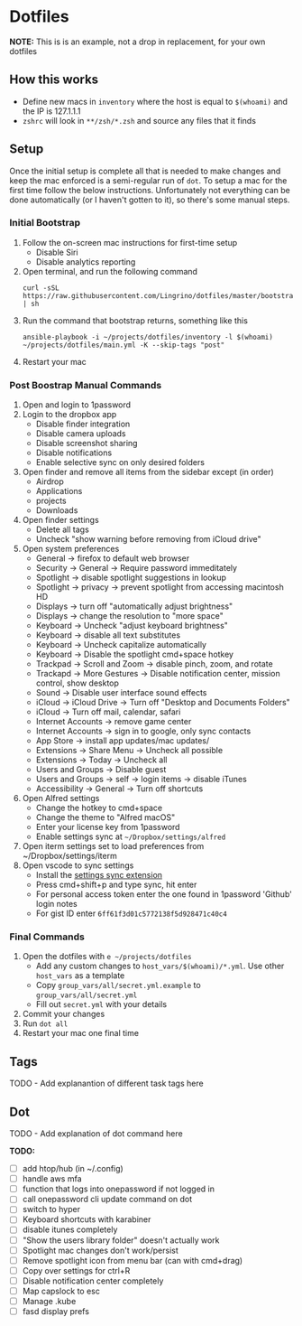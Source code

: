 # Dotfiles

**NOTE:** This is is an example, not a drop in replacement, for your own dotfiles

## How this works
- Define new macs in `inventory` where the host is equal to `$(whoami)` and the IP is 127.1.1.1
- `zshrc` will look in `**/zsh/*.zsh` and source any files that it finds

## Setup
Once the initial setup is complete all that is needed to make changes and keep the mac
enforced is a semi-regular run of `dot`. To setup a mac for the first time follow the below
instructions. Unfortunately not everything can be done automatically (or I haven't gotten to it),
so there's some manual steps.

### Initial Bootstrap
1. Follow the on-screen mac instructions for first-time setup
    - Disable Siri
    - Disable analytics reporting
1. Open terminal, and run the following command
    ```
    curl -sSL https://raw.githubusercontent.com/Lingrino/dotfiles/master/bootstrap.sh | sh
    ```
1. Run the command that bootstrap returns, something like this
    ```
    ansible-playbook -i ~/projects/dotfiles/inventory -l $(whoami) ~/projects/dotfiles/main.yml -K --skip-tags "post"
    ```
1. Restart your mac

### Post Boostrap Manual Commands
1. Open and login to 1password
1. Login to the dropbox app
    - Disable finder integration
    - Disable camera uploads
    - Disable screenshot sharing
    - Disable notifications
    - Enable selective sync on only desired folders
1. Open finder and remove all items from the sidebar except (in order)
    - Airdrop
    - Applications
    - projects
    - Downloads
1. Open finder settings
    - Delete all tags
    - Uncheck "show warning before removing from iCloud drive"
1. Open system preferences
    - General -> firefox to default web browser
    - Security -> General -> Require password immeditately
    - Spotlight -> disable spotlight suggestions in lookup
    - Spotlight -> privacy -> prevent spotlight from accessing macintosh HD
    - Displays -> turn off "automatically adjust brightness"
    - Displays -> change the resolution to "more space"
    - Keyboard -> Uncheck "adjust keyboard brightness"
    - Keyboard -> disable all text substitutes
    - Keyboard -> Uncheck capitalize automatically
    - Keyboard -> Disable the spotlight cmd+space hotkey
    - Trackpad -> Scroll and Zoom -> disable pinch, zoom, and rotate
    - Trackapd -> More Gestures -> Disable notification center, mission control, show desktop
    - Sound -> Disable user interface sound effects
    - iCloud -> iCloud Drive -> Turn off "Desktop and Documents Folders"
    - iCloud -> Turn off mail, calendar, safari
    - Internet Accounts -> remove game center
    - Internet Accounts -> sign in to google, only sync contacts
    - App Store -> install app updates/mac updates/
    - Extensions -> Share Menu -> Uncheck all possible
    - Extensions -> Today -> Uncheck all
    - Users and Groups -> Disable guest
    - Users and Groups -> self -> login items -> disable iTunes
    - Accessibility -> General -> Turn off shortcuts
1. Open Alfred settings
    - Change the hotkey to cmd+space
    - Change the theme to "Alfred macOS"
    - Enter your license key from 1password
    - Enable settings sync at `~/Dropbox/settings/alfred`
1. Open iterm settings set to load preferences from ~/Dropbox/settings/iterm
1. Open vscode to sync settings
    - Install the [settings sync extension](https://marketplace.visualstudio.com/items?itemName=Shan.code-settings-sync)
    - Press cmd+shift+p and type sync, hit enter
    - For personal access token enter the one found in 1password 'Github' login notes
    - For gist ID enter `6ff61f3d01c5772138f5d928471c40c4`

### Final Commands
1. Open the dotfiles with `e ~/projects/dotfiles`
    - Add any custom changes to `host_vars/$(whoami)/*.yml`. Use other `host_vars` as a template
    - Copy `group_vars/all/secret.yml.example` to `group_vars/all/secret.yml`
    - Fill out `secret.yml` with your details
1. Commit your changes
1. Run `dot all`
1. Restart your mac one final time

## Tags
TODO - Add explanantion of different task tags here

## Dot
TODO - Add explanation of dot command here

**TODO:**
- [ ] add htop/hub (in ~/.config)
- [ ] handle aws mfa
- [ ] function that logs into onepassword if not logged in
- [ ] call onepassword cli update command on dot
- [ ] switch to hyper
- [ ] Keyboard shortcuts with karabiner
- [ ] disable itunes completely
- [ ] "Show the users library folder" doesn't actually work
- [ ] Spotlight mac changes don't work/persist
- [ ] Remove spotlight icon from menu bar (can with cmd+drag)
- [ ] Copy over settings for ctrl+R
- [ ] Disable notification center completely
- [ ] Map capslock to esc
- [ ] Manage .kube
- [ ] fasd display prefs
